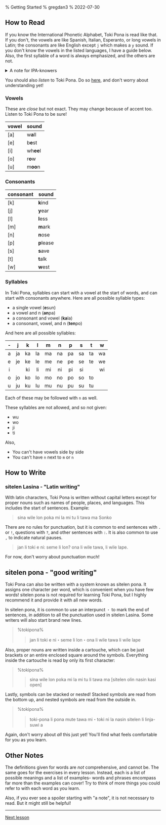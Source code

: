 % Getting Started
% gregdan3
% 2022-07-30

## How to Read

If you know the International Phonetic Alphabet, Toki Pona is read like that.
If you don't, the vowels are like Spanish, Italian, Esperanto, or long vowels in Latin; the consonants are
like English except `j` which makes a `y` sound. If you don't know the vowels
in the listed languages, I have a guide below. Also, the first syllable of a word
is always emphasized, and the others are not.

<details><summary> A note for IPA-knowers </summary>

What I described above is good enough- but there's more detail if you're interested!

The sounds of Toki Pona can be subtly different in a variety of ways. For example, the nasal `n` that can end syllables is intended to be in the same part of the mouth as the consonant that follows it- `[tenpo]` becomes `/tempo/`, and `[ilo Linku]` becomes `/ilo Liŋku/` (`ilo Lingku`). Additionally, Toki Pona: The Language of Good notes that some of the vowels are not _exactly_ as in the International Phonetic Alphabet, such as `[a]` actually being realized as `/ä/`- but this book documents jan Sonja's own use of Toki Pona, so don't worry about it too much! So long as you speak clearly and consistently enough to be understood, you'll be fine.

</details>

You should also _listen_ to Toki Pona. Do so
[here](https://www.youtube.com/watch?v=9VjPV9BpU2I), and don't worry about
understanding yet!

### Vowels

These are _close_ but not exact. They may change because of accent too. Listen
to Toki Pona to be sure!

| vowel | sound     |
| ----- | --------- |
| [a]   | w**a**ll  |
| [e]   | b**e**st  |
| [i]   | wh**ee**l |
| [o]   | r**o**w   |
| [u]   | m**oo**n  |

### Consonants

| consonant | sound      |
| --------- | ---------- |
| [k]       | **k**ind   |
| [j]       | **y**ear   |
| [l]       | **l**ess   |
| [m]       | **m**ark   |
| [n]       | **n**ose   |
| [p]       | **p**lease |
| [s]       | **s**ave   |
| [t]       | **t**alk   |
| [w]       | **w**est   |

### Syllables

In Toki Pona, syllables can start with a vowel at the start of words, and
can start with consonants anywhere. Here are all possible syllable
types:

- a single vowel (**e**sun)
- a vowel and n (**an**pa)
- a consonant and vowel (**ka**la)
- a consonant, vowel, and n (**ten**po)

And here are all possible syllables:

|  -  |  j  |  k  |  l  |  m  |  n  |  p  |  s  |  t  |  w  |
| :-: | :-: | :-: | :-: | :-: | :-: | :-: | :-: | :-: | :-: |
|  a  | ja  | ka  | la  | ma  | na  | pa  | sa  | ta  | wa  |
|  e  | je  | ke  | le  | me  | ne  | pe  | se  | te  | we  |
|  i  |     | ki  | li  | mi  | ni  | pi  | si  |     | wi  |
|  o  | jo  | ko  | lo  | mo  | no  | po  | so  | to  |     |
|  u  | ju  | ku  | lu  | mu  | nu  | pu  | su  | tu  |     |

<!-- | an  | jan | kan | lan | man | nan | pan | san | tan | wan | -->
<!-- | en  | jen | ken | len | men | nen | pen | sen | ten | wen | -->
<!-- | in  |     | kin | lin | min | nin | pin | sin |     | win | -->
<!-- | on  | jon | kon | lon | mon | non | pon | son | ton |     | -->
<!-- | un  | jun | kun | lun | mun | nun | pun | sun | tun |     | -->

<!-- For reference, the banned syllables have some common rules for transformation: -->

<!-- | before | after | -->
<!-- | ------ | ----- | -->
<!-- | wu     | u     | -->
<!-- | wo     | o     | -->
<!-- | ji     | i     | -->
<!-- | ti     | si    | -->

<!-- But these are not the _only_ ways to realize these syllables; you can change -->
<!-- the vowel or consonant in any way to produce a more fitting sound. -->

Each of these may be followed with `n` as well.

These syllables are not allowed, and so not given:

- wu
- wo
- ji
- ti

Also,

- You can't have vowels side by side
- You can't have `n` next to `m` or `n`

## How to Write

### sitelen Lasina - "Latin writing"

With latin characters, Toki Pona is written without capital letters except for
proper nouns such as names of people, places, and languages. This includes the
start of sentences. Example:

> sina wile lon poka mi la mi tu li tawa ma Sonko

There are no rules for punctuation, but it is common to end sentences with
`.` or `!`, questions with `?`, and other sentences with `:`. It is also common to use `,` to indicate natural pauses.

> jan li toki e ni: seme li lon? ona li wile tawa, li wile lape.

For now, don't worry about punctuation much!

## sitelen pona - "good writing"

Toki Pona can also be written with a system known as sitelen pona. It assigns
one character per word, which is convenient when you have few words! sitelen
pona is not required for learning Toki Pona, but I highly recommend it and provide it with all new words.

In sitelen pona, it is common to use an interpunct `・` to mark the end of sentences, in addition to all the punctuation used in sitelen Lasina. Some writers will also start brand new lines.

> %tokipona%
>
> > jan li toki e ni・seme li lon・ona li wile tawa li wile lape

Also, proper nouns are written inside a cartouche, which can be just brackets or an entire enclosed square around the symbols. Everything inside the cartouche is read by only its first character:

> %tokipona%
>
> > sina wile lon poka mi la mi tu li tawa ma [sitelen olin nasin kasi open]

Lastly, symbols can be stacked or nested! Stacked symbols are read from the bottom up, and nested symbols are read from the outside in.

> %tokipona%
>
> > toki-pona li pona mute tawa mi・toki ni la nasin sitelen li linja-suwi a

Again, don't worry about _all_ this just yet! You'll find what feels comfortable for you as you learn.

## Other Notes

The definitions given for words are _not_ comprehensive, and cannot be. The same goes for the exercises in every lesson. Instead, each is a list of possible meanings and a list of examples- words and phrases encompass far more than the examples can cover! Try to think of more things you could refer to with each word as you learn.

Also, if you ever see a spoiler starting with "a note", it is not necessary to read. But it might still be helpful!

---

[Next lesson](./mi-sina.html)

